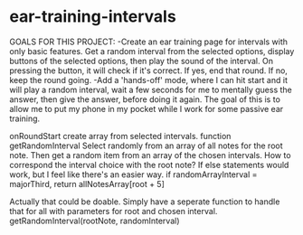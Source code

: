 # ear-training-intervals

GOALS FOR THIS PROJECT:
-Create an ear training page for intervals with only basic features. Get a random interval from the selected options, display buttons of the selected options, then play the sound of the interval. On pressing the button, it will check if it's correct. If yes, end that round. If no, keep the round going.
-Add a 'hands-off' mode, where I can hit start and it will play a random interval, wait a few seconds for me to mentally guess the answer, then give the answer, before doing it again. The goal of this is to allow me to put my phone in my pocket while I work for some passive ear training.


onRoundStart
create array from selected intervals.
function getRandomInterval
Select randomly from an array of all notes for the root note.
Then get a random item from an array of the chosen intervals.
How to correspond the interval choice with the root note? If else statements would work, but I feel like there's an easier way.
if randomArrayInterval = majorThird, return allNotesArray[root + 5]

Actually that could be doable. Simply have a seperate function to handle that for all with parameters for root and chosen interval.
getRandomInterval(rootNote, randomInterval)